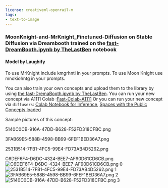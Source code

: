 ```yaml
---
license: creativeml-openrail-m
tags:
- text-to-image
---
```

### MoonKnight-and-MrKnight_Finetuned-Diffusion on Stable Diffusion via Dreambooth trained on the [fast-DreamBooth.ipynb by TheLastBen](https://colab.research.google.com/github/TheLastBen/fast-stable-diffusion/blob/main/fast-DreamBooth.ipynb) notebook
#### Model by Laughify
To use MrKnight include kmgrhnti in your prompts. To use Moon Knight use mnokiohntg in your prompts.

You can also train your own concepts and upload them to the library by using [the fast-DremaBooth.ipynb by TheLastBen](https://colab.research.google.com/github/TheLastBen/fast-stable-diffusion/blob/main/fast-DreamBooth.ipynb).
You can run your new concept via A1111 Colab :[Fast-Colab-A1111](https://colab.research.google.com/github/TheLastBen/fast-stable-diffusion/blob/main/fast_stable_diffusion_AUTOMATIC1111.ipynb)
Or you can run your new concept via `diffusers`: [Colab Notebook for Inference](https://colab.research.google.com/github/huggingface/notebooks/blob/main/diffusers/sd_dreambooth_inference.ipynb), [Spaces with the Public Concepts loaded](https://huggingface.co/spaces/sd-dreambooth-library/stable-diffusion-dreambooth-concepts)

Sample pictures of this concept:

5140C0CB-916A-47DD-B628-F52FD318CFBC.png

3FAB69E5-588B-4598-BB99-6FEF1BED36A7.png

2531B514-7FB1-4FC5-99E4-FD73AB4D5262.png

C6DEF6F4-D6DC-4324-BEE7-AF90D61CD6CB.png
![C6DEF6F4-D6DC-4324-BEE7-AF90D61CD6CB.png 0](https://huggingface.co/Laughify/moonknight-and-mrknight-finetuned-diffusion/resolve/main/concept_images/C6DEF6F4-D6DC-4324-BEE7-AF90D61CD6CB.png)
    ![2531B514-7FB1-4FC5-99E4-FD73AB4D5262.png 1](https://huggingface.co/Laughify/moonknight-and-mrknight-finetuned-diffusion/resolve/main/concept_images/2531B514-7FB1-4FC5-99E4-FD73AB4D5262.png)
    ![3FAB69E5-588B-4598-BB99-6FEF1BED36A7.png 2](https://huggingface.co/Laughify/moonknight-and-mrknight-finetuned-diffusion/resolve/main/concept_images/3FAB69E5-588B-4598-BB99-6FEF1BED36A7.png)
    ![5140C0CB-916A-47DD-B628-F52FD318CFBC.png 3](https://huggingface.co/Laughify/moonknight-and-mrknight-finetuned-diffusion/resolve/main/concept_images/5140C0CB-916A-47DD-B628-F52FD318CFBC.png)
    

